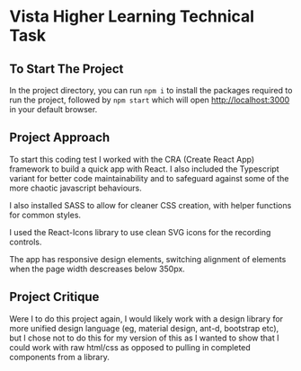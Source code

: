 # Vista Higher Learning Technical Task

## To Start The Project

In the project directory, you can run `npm i` to install the packages required to run the project, followed by `npm start` which will open [http://localhost:3000](http://localhost:3000) in your default browser.

## Project Approach

To start this coding test I worked with the CRA (Create React App) framework to build a quick app with React. I also included the Typescript variant for better code maintainability and to safeguard against some of the more chaotic javascript behaviours.

I also installed SASS to allow for cleaner CSS creation, with helper functions for common styles.

I used the React-Icons library to use clean SVG icons for the recording controls.

The app has responsive design elements, switching alignment of elements when the page width descreases below 350px.

## Project Critique

Were I to do this project again, I would likely work with a design library for more unified design language (eg, material design, ant-d, bootstrap etc), but I chose not to do this for my version of this as I wanted to show that I could work with raw html/css as opposed to pulling in completed components from a library.
